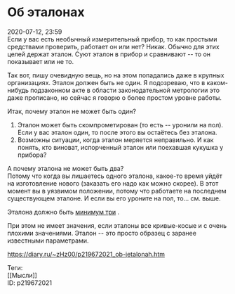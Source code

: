 Об эталонах
============

   
 2020-07-12, 23:59   
  Если у вас есть необычный измерительный прибор, то как простыми средствами проверить, работает он или нет? Никак. Обычно для этих целей держат эталон. Суют эталон в прибор и сравнивают -- то он показывает или не то.   
   
 Так вот, пишу очевидную вещь, но на этом попадались даже в крупных организациях. Эталон должен быть не один. Я подозреваю, что в каком-нибудь подзаконном акте в области законодательной метрологии это даже прописано, но сейчас я говорю о более простом уровне работы.   
   
 Итак, почему эталон не может быть один?   
 1. Эталон может быть скомпрометирован (то есть -- уронили на пол). Если у вас эталон один, то после этого вы остаётесь без эталона.   
 2. Возможны ситуации, когда эталон меряется неправильно. И как понять, кто виноват, испорченный эталон или поехавшая кукушка у прибора?   
   
 А почему эталона не может быть два?   
 Потому что когда вы лишаетесь одного эталона, какое-то время уйдёт на изготовление нового (заказать его надо как можно скорее). В этот момент вы в уязвимом положении, потому что работаете на последнем существующем эталоне. И если вы его уроните на пол, то... см. выше.   
   
 Эталона должно быть  [минимум три](Про%20три%20карты%20в%20Lucky%20Star%20где%20же%20мой%202006-й)  .   
   
 При этом не имеет значения, если эталоны все кривые-косые и с очень плохими значениями. Эталон -- это просто образец с заранее известными параметрами.   
    
 <https://diary.ru/~zHz00/p219672021_ob-jetalonah.htm>   
   
 Теги:   
 [[Мысли]]   
 ID: p219672021